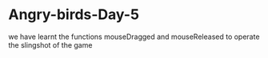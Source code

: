 # Angry-birds-Day-5
we have learnt the functions mouseDragged and mouseReleased to operate the slingshot of the game
